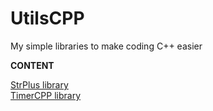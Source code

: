 # UtilsCPP
My simple libraries to make coding C++ easier

**CONTENT**

[StrPlus library](StrPlus/README.md)  
[TimerCPP library](TimerCPP/README.md)  